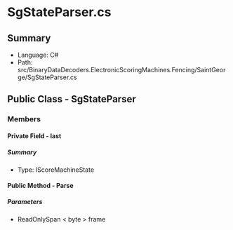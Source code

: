 ﻿# SgStateParser.cs

## Summary

* Language: C#
* Path: src/BinaryDataDecoders.ElectronicScoringMachines.Fencing/SaintGeorge/SgStateParser.cs

## Public Class - SgStateParser

### Members

#### Private Field - last

##### Summary

 * Type: IScoreMachineState 

#### Public Method - Parse

#####  Parameters

 - ReadOnlySpan < byte > frame 

